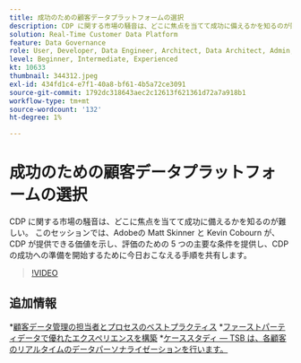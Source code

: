 ```yaml
---
title: 成功のための顧客データプラットフォームの選択
description: CDP に関する市場の騒音は、どこに焦点を当てて成功に備えるかを知るのが難しい。
solution: Real-Time Customer Data Platform
feature: Data Governance
role: User, Developer, Data Engineer, Architect, Data Architect, Admin, Leader
level: Beginner, Intermediate, Experienced
kt: 10633
thumbnail: 344312.jpeg
exl-id: 434fd1c4-e7f1-40a8-bf61-4b5a72ce3091
source-git-commit: 1792dc318643aec2c12613f621361d72a7a918b1
workflow-type: tm+mt
source-wordcount: '132'
ht-degree: 1%

---
```


# 成功のための顧客データプラットフォームの選択

CDP に関する市場の騒音は、どこに焦点を当てて成功に備えるかを知るのが難しい。 このセッションでは、Adobeの Matt Skinner と Kevin Cobourn が、CDP が提供できる価値を示し、評価のための 5 つの主要な条件を提供し、CDP の成功への準備を開始するために今日おこなえる手順を共有します。

>[!VIDEO](https://video.tv.adobe.com/v/344312/?quality=12&learn=on)

## 追加情報

*[顧客データ管理の担当者とプロセスのベストプラクティス](people-and-process.md)
*[ファーストパーティデータで優れたエクスペリエンスを構築](https://experienceleague.adobe.com/docs/events/customer-data-management-voices-recordings/industry/build-superb-experiences-with-your-first-party-data.html)
*[ケーススタディ — TSB は、各顧客のリアルタイムのデータパーソナライゼーションを行います。](https://business.adobe.com/customer-success-stories/tsb-case-study.html)
